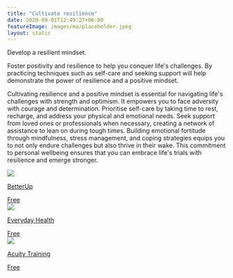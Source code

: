 ```yaml
---
title: "Cultivate resilience"
date: 2020-09-01T12:49:27+06:00
featureImage: images/ma/placeholder.jpeg
layout: static
---
```


Develop a resilient mindset.

Foster positivity and resilience to help you conquer life's challenges. By practicing techniques such as self-care and seeking support will help demonstrate the power of resilience and a positive mindset.

Cultivating resilience and a positive mindset is essential for navigating life's challenges with strength and optimism. It empowers you to face adversity with courage and determination. Prioritise self-care by taking time to rest, recharge, and address your physical and emotional needs. Seek support from loved ones or professionals when necessary, creating a network of assistance to lean on during tough times. Building emotional fortitude through mindfulness, stress management, and coping strategies equips you to not only endure challenges but also thrive in their wake. This commitment to personal wellbeing ensures that you can embrace life's trials with resilience and emerge stronger.

<a class="ma-link" href="https://www.betterup.com/blog/resilient-mindset"><div class="ma-card ma-card-Health"><div class="ma-icon"><img src ="/images/Icon-check - health - opacity.svg"/></div><div class="ma-name"><p>BetterUp</p></div><div class="ma-paid-text"><span>Free</span></div></div></a><a class="ma-link" href="https://www.everydayhealth.com/wellness/resilience/"><div class="ma-card ma-card-Health"><div class="ma-icon"><img src ="/images/Icon-check - health - opacity.svg"/></div><div class="ma-name"><p>Everyday Health</p></div><div class="ma-paid-text"><span>Free</span></div></div></a><a class="ma-link" href="https://www.acuitytraining.co.uk/news-tips/resilience-the-power-of-positive-thinking/"><div class="ma-card ma-card-Health"><div class="ma-icon"><img src ="/images/Icon-check - health - opacity.svg"/></div><div class="ma-name"><p>Acuity Training</p></div><div class="ma-paid-text"><span>Free</span></div></div></a>  

<br/><br/>






